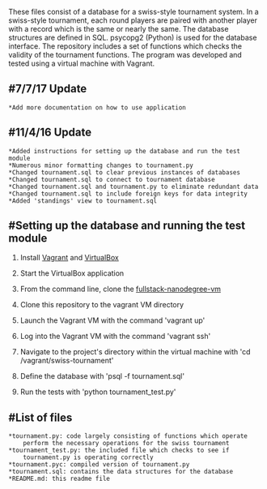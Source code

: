 These files consist of a database for a swiss-style tournament system.
In a swiss-style tournament, each round players are paired with another
player with a record which is the same or nearly the same. The database
structures are defined in SQL. psycopg2 (Python) is used for the database
interface. The repository includes a set of functions which checks the
validity of the tournament functions. The program was developed and tested
using a virtual machine with Vagrant.

#7/7/17 Update
--------------
	*Add more documentation on how to use application 

#11/4/16 Update
----------------

	*Added instructions for setting up the database and run the test module
	*Numerous minor formatting changes to tournament.py
	*Changed tournament.sql to clear previous instances of databases
	*Changed tournament.sql to connect to tournament database
	*Changed tournament.sql and tournament.py to eliminate redundant data
	*Changed tournament.sql to include foreign keys for data integrity
	*Added 'standings' view to tournament.sql 

#Setting up the database and running the test module
----------------------------------------------------

1. Install [Vagrant](https://www.vagrantup.com/) and [VirtualBox](https://www.virtualbox.org/wiki/VirtualBox)

2. Start the VirtualBox application 

3. From the command line, clone the [fullstack-nanodegree-vm](https://github.com/udacity/fullstack-nanodegree-vm)

4. Clone this repository to the vagrant VM directory

5. Launch the Vagrant VM with the command 'vagrant up'

6. Log into the Vagrant VM with the command 'vagrant ssh'

7. Navigate to the project's directory within the virtual machine with 'cd /vagrant/swiss-tournament'

8. Define the database with 'psql -f tournament.sql'

9. Run the tests with 'python tournament_test.py'

#List of files
--------------

	*tournament.py: code largely consisting of functions which operate
		perform the necessary operations for the swiss tournament
	*tournament_test.py: the included file which checks to see if
		tournament.py is operating correctly
	*tournament.pyc: compiled version of tournament.py
	*tournament.sql: contains the data structures for the database
	*README.md: this readme file